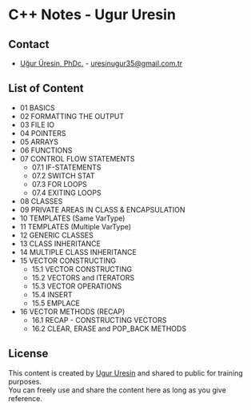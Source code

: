 # C++ Notes - Ugur Uresin

## Contact
* [Uğur Üresin, PhDc.](https://github.com/ugururesin) - [uresinugur35@gmail.com.tr](mailto:uresin.ugur@gmail.com.tr)

## List of Content
* 01 BASICS
* 02 FORMATTING THE OUTPUT
* 03 FILE IO
* 04 POINTERS
* 05 ARRAYS
* 06 FUNCTIONS
* 07 CONTROL FLOW STATEMENTS
	* 07.1 IF-STATEMENTS
	* 07.2 SWITCH STAT
	* 07.3 FOR LOOPS
	* 07.4 EXITING LOOPS
* 08 CLASSES
* 09 PRIVATE AREAS IN CLASS & ENCAPSULATION
* 10 TEMPLATES (Same VarType)
* 11 TEMPLATES (Multiple VarType)
* 12 GENERIC CLASSES
* 13 CLASS INHERITANCE
* 14 MULTIPLE CLASS INHERITANCE
* 15 VECTOR CONSTRUCTING
	* 15.1 VECTOR CONSTRUCTING
	* 15.2 VECTORS and ITERATORS
	* 15.3 VECTOR OPERATIONS
	* 15.4 INSERT
	* 15.5 EMPLACE
* 16 VECTOR METHODS (RECAP)
	* 16.1 RECAP - CONSTRUCTING VECTORS
	* 16.2 CLEAR, ERASE and POP_BACK METHODS

## License
This content is created by [Ugur Uresin](mailto:uresin.ugur@gmail.com.tr) and shared to public for training purposes.  
You can freely use and share the content here as long as you give reference.
